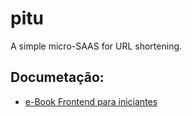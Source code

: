# pitu

A simple micro-SAAS for URL shortening.

## Documetação:

- [e-Book Frontend para iniciantes](https://github.com/jralima/pitu/blob/main/docs/frontend-para-iniciantes.pdf)

